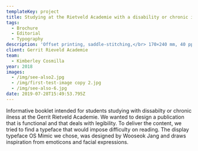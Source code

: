 ```yaml
---
templateKey: project
title: Studying at the Rietveld Academie with a disability or chronic illness
tags:
  - Brochure
  - Editorial
  - Typography
description: 'Offset printing, saddle-stitching,</br> 170×240 mm, 40 pp.'
client: Gerrit Rieveld Academie
team:
  - Kimberley Cosmilla
year: 2018
images:
  - /img/see-also2.jpg
  - /img/first-test-image copy 2.jpg
  - /img/see-also-6.jpg
date: 2019-07-28T15:49:53.795Z
---
```


Informative booklet intended for students studying with dissabilty or chronic ilness at the Gerrit Rietveld Academie. We wanted to design a publication that is functional and that deals with legibility. To deliver the content, we tried to find a typeface that would impose difficulty on reading. The display typeface OS Mimic we chose, was designed by Wooseok Jang and draws inspiration from emoticons and facial expressions.

